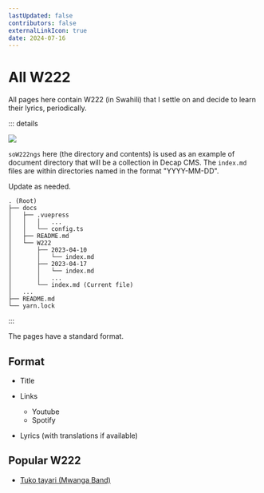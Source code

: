 ```yaml
---
lastUpdated: false
contributors: false
externalLinkIcon: true
date: 2024-07-16
---
```

# All W222

All pages here contain W222 (in Swahili) that I settle on and decide to learn their lyrics, periodically.

::: details

![](/media/2024-06-26-11.32.42.png)

`soW222ngs` here (the directory and contents) is used as an example of document directory that will be a collection in Decap CMS. The `index.md` files are within directories named in the format "YYYY-MM-DD".

Update as needed.

```txt:no-line-numbers
. (Root)
├── docs
│   ├── .vuepress
│   │   │   ...
│   │   └── config.ts
│   ├── README.md
│   └── W222
│       ├── 2023-04-10
│       │   └── index.md
│       ├── 2023-04-17
│       │   └── index.md
│       │   ...
│       └── index.md (Current file)
│   ...
├── README.md
└── yarn.lock
```

:::

The pages have a standard format.

## Format

* Title
* Links

  * Youtube
  * Spotify
* Lyrics (with translations if available)

## Popular W222

* [Tuko tayari (Mwanga Band)](/W222/2023-04-10)